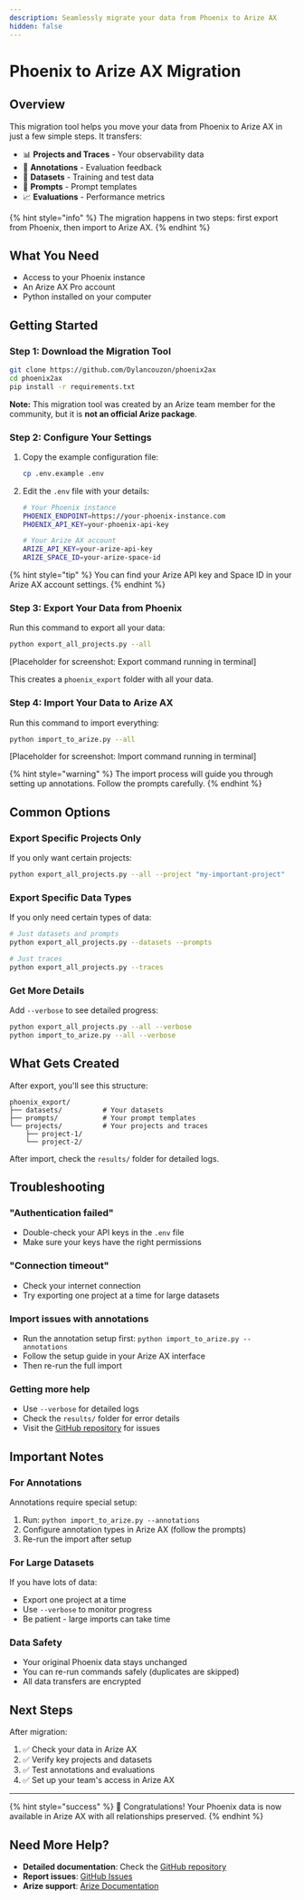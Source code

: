 ```yaml
---
description: Seamlessly migrate your data from Phoenix to Arize AX
hidden: false
---
```


# Phoenix to Arize AX Migration

## Overview

This migration tool helps you move your data from Phoenix to Arize AX in just a few simple steps. It transfers:

- 📊 **Projects and Traces** - Your observability data
- 📝 **Annotations** - Evaluation feedback
- 🎯 **Datasets** - Training and test data
- 🤖 **Prompts** - Prompt templates
- 📈 **Evaluations** - Performance metrics

{% hint style="info" %}
The migration happens in two steps: first export from Phoenix, then import to Arize AX.
{% endhint %}

## What You Need

- Access to your Phoenix instance
- An Arize AX Pro account
- Python installed on your computer

## Getting Started

### Step 1: Download the Migration Tool

```bash
git clone https://github.com/Dylancouzon/phoenix2ax
cd phoenix2ax
pip install -r requirements.txt
```
**Note:** This migration tool was created by an Arize team member for the community, but it is **not an official Arize package**.

### Step 2: Configure Your Settings

1. Copy the example configuration file:
   ```bash
   cp .env.example .env
   ```

2. Edit the `.env` file with your details:
   ```bash
   # Your Phoenix instance
   PHOENIX_ENDPOINT=https://your-phoenix-instance.com
   PHOENIX_API_KEY=your-phoenix-api-key

   # Your Arize AX account  
   ARIZE_API_KEY=your-arize-api-key
   ARIZE_SPACE_ID=your-arize-space-id
   ```

{% hint style="tip" %}
You can find your Arize API key and Space ID in your Arize AX account settings.
{% endhint %}

### Step 3: Export Your Data from Phoenix

Run this command to export all your data:

```bash
python export_all_projects.py --all
```

[Placeholder for screenshot: Export command running in terminal]

This creates a `phoenix_export` folder with all your data.

### Step 4: Import Your Data to Arize AX

Run this command to import everything:

```bash
python import_to_arize.py --all
```

[Placeholder for screenshot: Import command running in terminal]

{% hint style="warning" %}
The import process will guide you through setting up annotations. Follow the prompts carefully.
{% endhint %}

## Common Options

### Export Specific Projects Only

If you only want certain projects:

```bash
python export_all_projects.py --all --project "my-important-project"
```

### Export Specific Data Types

If you only need certain types of data:

```bash
# Just datasets and prompts
python export_all_projects.py --datasets --prompts

# Just traces
python export_all_projects.py --traces
```

### Get More Details

Add `--verbose` to see detailed progress:

```bash
python export_all_projects.py --all --verbose
python import_to_arize.py --all --verbose
```

## What Gets Created

After export, you'll see this structure:
```
phoenix_export/
├── datasets/          # Your datasets
├── prompts/           # Your prompt templates  
└── projects/          # Your projects and traces
    ├── project-1/
    └── project-2/
```

After import, check the `results/` folder for detailed logs.

## Troubleshooting

### "Authentication failed"
- Double-check your API keys in the `.env` file
- Make sure your keys have the right permissions

### "Connection timeout"
- Check your internet connection
- Try exporting one project at a time for large datasets

### Import issues with annotations
- Run the annotation setup first: `python import_to_arize.py --annotations`
- Follow the setup guide in your Arize AX interface
- Then re-run the full import

### Getting more help
- Use `--verbose` for detailed logs
- Check the `results/` folder for error details
- Visit the [GitHub repository](https://github.com/Dylancouzon/phoenix2ax) for issues

## Important Notes

### For Annotations
Annotations require special setup:
1. Run: `python import_to_arize.py --annotations`
2. Configure annotation types in Arize AX (follow the prompts)
3. Re-run the import after setup

### For Large Datasets
If you have lots of data:
- Export one project at a time
- Use `--verbose` to monitor progress
- Be patient - large imports can take time

### Data Safety
- Your original Phoenix data stays unchanged
- You can re-run commands safely (duplicates are skipped)
- All data transfers are encrypted

## Next Steps

After migration:
1. ✅ Check your data in Arize AX
2. ✅ Verify key projects and datasets
3. ✅ Test annotations and evaluations
4. ✅ Set up your team's access in Arize AX

---

{% hint style="success" %}
🎉 Congratulations! Your Phoenix data is now available in Arize AX with all relationships preserved.
{% endhint %}

## Need More Help?

- **Detailed documentation**: Check the [GitHub repository](https://github.com/Dylancouzon/phoenix2ax)
- **Report issues**: [GitHub Issues](https://github.com/Dylancouzon/phoenix2ax/issues)
- **Arize support**: [Arize Documentation](https://docs.arize.com)


